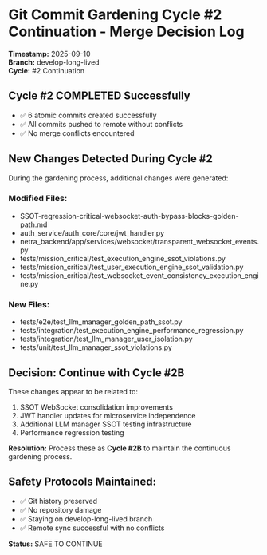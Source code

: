 # Git Commit Gardening Cycle #2 Continuation - Merge Decision Log

**Timestamp:** 2025-09-10  
**Branch:** develop-long-lived  
**Cycle:** #2 Continuation  

## Cycle #2 COMPLETED Successfully
- ✅ 6 atomic commits created successfully
- ✅ All commits pushed to remote without conflicts
- ✅ No merge conflicts encountered

## New Changes Detected During Cycle #2
During the gardening process, additional changes were generated:

### Modified Files:
- SSOT-regression-critical-websocket-auth-bypass-blocks-golden-path.md
- auth_service/auth_core/core/jwt_handler.py  
- netra_backend/app/services/websocket/transparent_websocket_events.py
- tests/mission_critical/test_execution_engine_ssot_violations.py
- tests/mission_critical/test_user_execution_engine_ssot_validation.py  
- tests/mission_critical/test_websocket_event_consistency_execution_engine.py

### New Files:
- tests/e2e/test_llm_manager_golden_path_ssot.py
- tests/integration/test_execution_engine_performance_regression.py
- tests/integration/test_llm_manager_user_isolation.py
- tests/unit/test_llm_manager_ssot_violations.py

## Decision: Continue with Cycle #2B
These changes appear to be related to:
1. SSOT WebSocket consolidation improvements
2. JWT handler updates for microservice independence  
3. Additional LLM manager SSOT testing infrastructure
4. Performance regression testing

**Resolution:** Process these as **Cycle #2B** to maintain the continuous gardening process.

## Safety Protocols Maintained:
- ✅ Git history preserved
- ✅ No repository damage
- ✅ Staying on develop-long-lived branch
- ✅ Remote sync successful with no conflicts

**Status:** SAFE TO CONTINUE